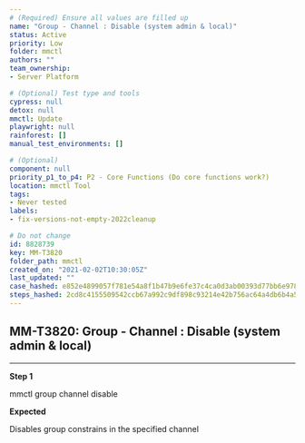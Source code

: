 ```yaml
---
# (Required) Ensure all values are filled up
name: "Group - Channel : Disable (system admin & local)"
status: Active
priority: Low
folder: mmctl
authors: ""
team_ownership: 
- Server Platform

# (Optional) Test type and tools
cypress: null
detox: null
mmctl: Update
playwright: null
rainforest: []
manual_test_environments: []

# (Optional)
component: null
priority_p1_to_p4: P2 - Core Functions (Do core functions work?)
location: mmctl Tool
tags: 
- Never tested
labels: 
- fix-versions-not-empty-2022cleanup

# Do not change
id: 8828739
key: MM-T3820
folder_path: mmctl
created_on: "2021-02-02T10:30:05Z"
last_updated: ""
case_hashed: e852e4899057f781e54a8f1b47b9e6fe37c4ca0d3ab00393d77bb6e978ae32ef2d46303de5651c88cf8534e83c269226
steps_hashed: 2cd8c4155509542ccb67a992c9df898c93214e42b756ac64a4db6b4a56aed9b86d22e7e6d001e8610ac5267398f9ca4a
---
```


## MM-T3820: Group - Channel : Disable (system admin & local)

---

**Step 1**

mmctl group channel disable

**Expected**

Disables group constrains in the specified channel
